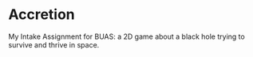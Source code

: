# Accretion
My Intake Assignment for BUAS: a 2D game about a black hole trying to survive and thrive in space.
